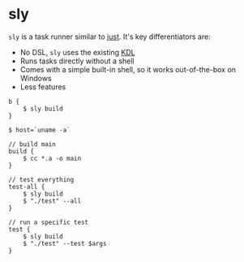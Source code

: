 # sly

`sly` is a task runner similar to [just](https://just.systems). It's key differentiators are:

* No DSL, `sly` uses the existing [KDL](https://kdl.dev)
* Runs tasks directly without a shell
* Comes with a simple built-in shell, so it works out-of-the-box on Windows
* Less features

```kdl
b {
    $ sly build
}

$ host=`uname -a`

// build main
build {
    $ cc *.a -o main
}

// test everything
test-all {
    $ sly build
    $ "./test" --all
}

// run a specific test
test {
    $ sly build
    $ "./test" --test $args
}
```
